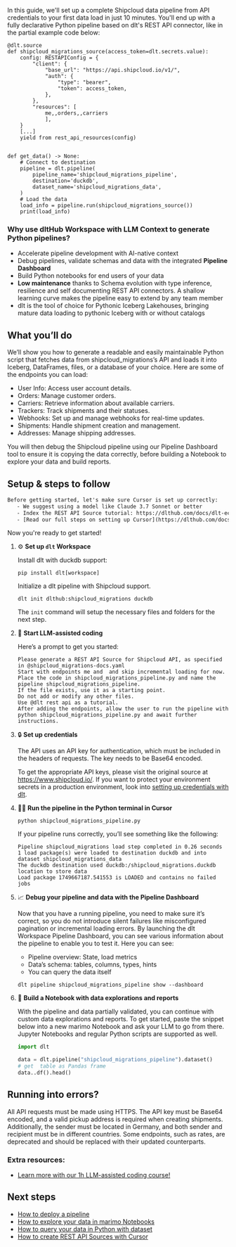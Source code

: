 In this guide, we'll set up a complete Shipcloud data pipeline from API credentials to your first data load in just 10 minutes. You'll end up with a fully declarative Python pipeline based on dlt's REST API connector, like in the partial example code below:

```python-outcome
@dlt.source
def shipcloud_migrations_source(access_token=dlt.secrets.value):
    config: RESTAPIConfig = {
        "client": {
            "base_url": "https://api.shipcloud.io/v1/",
            "auth": {
                "type": "bearer",
                "token": access_token,
            },
        },
        "resources": [
            me,,orders,,carriers
            ],
    }
    [...]
    yield from rest_api_resources(config)


def get_data() -> None:
    # Connect to destination
    pipeline = dlt.pipeline(
        pipeline_name='shipcloud_migrations_pipeline',
        destination='duckdb',
        dataset_name='shipcloud_migrations_data', 
    )
    # Load the data
    load_info = pipeline.run(shipcloud_migrations_source())
    print(load_info) 
```

### Why use dltHub Workspace with LLM Context to generate Python pipelines?

- Accelerate pipeline development with AI-native context
- Debug pipelines, validate schemas and data with the integrated **Pipeline Dashboard**
- Build Python notebooks for end users of your data
- **Low maintenance** thanks to Schema evolution with type inference, resilience and self documenting REST API connectors. A shallow learning curve makes the pipeline easy to extend by any team member
- dlt is the tool of choice for Pythonic Iceberg Lakehouses, bringing mature data loading to pythonic Iceberg with or without catalogs

## What you’ll do

We’ll show you how to generate a readable and easily maintainable Python script that fetches data from shipcloud_migrations’s API and loads it into Iceberg, DataFrames, files, or a database of your choice. Here are some of the endpoints you can load:

- User Info: Access user account details.
- Orders: Manage customer orders.
- Carriers: Retrieve information about available carriers.
- Trackers: Track shipments and their statuses.
- Webhooks: Set up and manage webhooks for real-time updates.
- Shipments: Handle shipment creation and management.
- Addresses: Manage shipping addresses.

You will then debug the Shipcloud pipeline using our Pipeline Dashboard tool to ensure it is copying the data correctly, before building a Notebook to explore your data and build reports.

## Setup & steps to follow

```default
Before getting started, let's make sure Cursor is set up correctly:
   - We suggest using a model like Claude 3.7 Sonnet or better
   - Index the REST API Source tutorial: https://dlthub.com/docs/dlt-ecosystem/verified-sources/rest_api/ and add it to context as **@dlt rest api**
   - [Read our full steps on setting up Cursor](https://dlthub.com/docs/dlt-ecosystem/llm-tooling/cursor-restapi#23-configuring-cursor-with-documentation)
```

Now you're ready to get started!

1. ⚙️ **Set up `dlt` Workspace**
    
    Install dlt with duckdb support:
    ```shell
    pip install dlt[workspace]
    ```

    Initialize a dlt pipeline with Shipcloud support.
    ```shell
    dlt init dlthub:shipcloud_migrations duckdb
    ```

    The `init` command will setup the necessary files and folders for the next step.
    
2. 🤠 **Start LLM-assisted coding**
    
    Here’s a prompt to get you started:
    
    ```prompt
    Please generate a REST API Source for Shipcloud API, as specified in @shipcloud_migrations-docs.yaml 
    Start with endpoints me and  and skip incremental loading for now. 
    Place the code in shipcloud_migrations_pipeline.py and name the pipeline shipcloud_migrations_pipeline. 
    If the file exists, use it as a starting point. 
    Do not add or modify any other files. 
    Use @dlt rest api as a tutorial. 
    After adding the endpoints, allow the user to run the pipeline with python shipcloud_migrations_pipeline.py and await further instructions.
    ```

    
3. 🔒 **Set up credentials** 
    
    The API uses an API key for authentication, which must be included in the headers of requests. The key needs to be Base64 encoded.
    
    To get the appropriate API keys, please visit the original source at https://www.shipcloud.io/.
    If you want to protect your environment secrets in a production environment, look into [setting up credentials with dlt](https://dlthub.com/docs/walkthroughs/add_credentials).
    
4. 🏃‍♀️ **Run the pipeline in the Python terminal in Cursor**
    
    ```shell
    python shipcloud_migrations_pipeline.py
    ```
    
    If your pipeline runs correctly, you’ll see something like the following:
    
    ```shell
    Pipeline shipcloud_migrations load step completed in 0.26 seconds
    1 load package(s) were loaded to destination duckdb and into dataset shipcloud_migrations_data
    The duckdb destination used duckdb:/shipcloud_migrations.duckdb location to store data
    Load package 1749667187.541553 is LOADED and contains no failed jobs
    ```
    
5. 📈 **Debug your pipeline and data with the Pipeline Dashboard**

    Now that you have a running pipeline, you need to make sure it’s correct, so you do not introduce silent failures like misconfigured pagination or incremental loading errors. By launching the dlt Workspace Pipeline Dashboard, you can see various information about the pipeline to enable you to test it. Here you can see:
    - Pipeline overview: State, load metrics
    - Data’s schema: tables, columns, types, hints
    - You can query the data itself
    
    ```shell
    dlt pipeline shipcloud_migrations_pipeline show --dashboard
    ```
    
6. 🐍 **Build a Notebook with data explorations and reports**

    With the pipeline and data partially validated, you can continue with custom data explorations and reports. To get started, paste the snippet below into a new marimo Notebook and ask your LLM to go from there. Jupyter Notebooks and regular Python scripts are supported as well.

    
    ```python
    import dlt

   data = dlt.pipeline("shipcloud_migrations_pipeline").dataset()
   # get  table as Pandas frame
   data..df().head()
    ```

## Running into errors?

All API requests must be made using HTTPS. The API key must be Base64 encoded, and a valid pickup address is required when creating shipments. Additionally, the sender must be located in Germany, and both sender and recipient must be in different countries. Some endpoints, such as rates, are deprecated and should be replaced with their updated counterparts.

### Extra resources:

- [Learn more with our 1h LLM-assisted coding course!](https://www.youtube.com/watch?v=GGid70rnJuM)

## Next steps

- [How to deploy a pipeline](https://dlthub.com/docs/walkthroughs/deploy-a-pipeline)
- [How to explore your data in marimo Notebooks](https://dlthub.com/docs/general-usage/dataset-access/marimo)
- [How to query your data in Python with dataset](https://dlthub.com/docs/general-usage/dataset-access/dataset)
- [How to create REST API Sources with Cursor](https://dlthub.com/docs/dlt-ecosystem/llm-tooling/cursor-restapi)